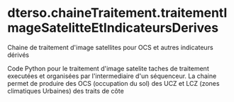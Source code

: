 # dterso.chaineTraitement.traitementImageSatelitteEtIndicateursDerives
Chaine de traitement d'image satellites pour OCS et autres indicateurs dérivés

Code Python pour le traitement d'image satelite taches de traitement executées et organisées par l'intermediaire d'un séquenceur.
La chaine permet de produire des OCS (occupation du sol) des UCZ et LCZ (zones climatiques Urbaines) des traits de côte
